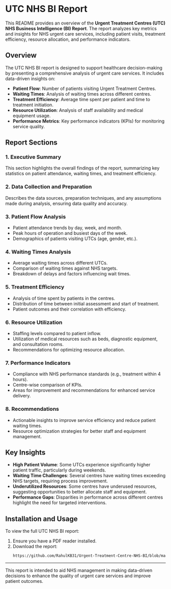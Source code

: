 # UTC NHS BI Report

This README provides an overview of the **Urgent Treatment Centres (UTC) NHS Business Intelligence (BI) Report**. The report analyzes key metrics and insights for NHS urgent care services, including patient visits, treatment efficiency, resource allocation, and performance indicators.

## Overview

The UTC NHS BI report is designed to support healthcare decision-making by presenting a comprehensive analysis of urgent care services. It includes data-driven insights on:

- **Patient Flow**: Number of patients visiting Urgent Treatment Centres.
- **Waiting Times**: Analysis of waiting times across different centres.
- **Treatment Efficiency**: Average time spent per patient and time to treatment initiation.
- **Resource Utilization**: Analysis of staff availability and medical equipment usage.
- **Performance Metrics**: Key performance indicators (KPIs) for monitoring service quality.

## Report Sections

### 1. **Executive Summary**
This section highlights the overall findings of the report, summarizing key statistics on patient attendance, waiting times, and treatment efficiency.

### 2. **Data Collection and Preparation**
Describes the data sources, preparation techniques, and any assumptions made during analysis, ensuring data quality and accuracy.

### 3. **Patient Flow Analysis**
- Patient attendance trends by day, week, and month.
- Peak hours of operation and busiest days of the week.
- Demographics of patients visiting UTCs (age, gender, etc.).

### 4. **Waiting Times Analysis**
- Average waiting times across different UTCs.
- Comparison of waiting times against NHS targets.
- Breakdown of delays and factors influencing wait times.

### 5. **Treatment Efficiency**
- Analysis of time spent by patients in the centres.
- Distribution of time between initial assessment and start of treatment.
- Patient outcomes and their correlation with efficiency.

### 6. **Resource Utilization**
- Staffing levels compared to patient inflow.
- Utilization of medical resources such as beds, diagnostic equipment, and consultation rooms.
- Recommendations for optimizing resource allocation.

### 7. **Performance Indicators**
- Compliance with NHS performance standards (e.g., treatment within 4 hours).
- Centre-wise comparison of KPIs.
- Areas for improvement and recommendations for enhanced service delivery.

### 8. **Recommendations**
- Actionable insights to improve service efficiency and reduce patient waiting times.
- Resource optimization strategies for better staff and equipment management.

## Key Insights
- **High Patient Volume**: Some UTCs experience significantly higher patient traffic, particularly during weekends.
- **Waiting Time Challenges**: Several centres have waiting times exceeding NHS targets, requiring process improvement.
- **Underutilized Resources**: Some centres have underused resources, suggesting opportunities to better allocate staff and equipment.
- **Performance Gaps**: Disparities in performance across different centres highlight the need for targeted interventions.

## Installation and Usage

To view the full UTC NHS BI report:

1. Ensure you have a PDF reader installed.
2. Download the report:
   ```bash
   https://github.com/RahulKB31/Urgent-Treatment-Centre-NHS-BI/blob/main/UTC%20NHS_report_Rahul.pdf
   ```
---

This report is intended to aid NHS management in making data-driven decisions to enhance the quality of urgent care services and improve patient outcomes.
